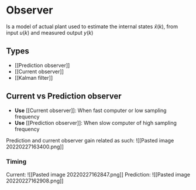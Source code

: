 # Observer 
Is a model of actual plant used to estimate the internal states $\hat{x}(k)$, from input $u(k)$ and measured output $y(k)$

## Types
- [[Prediction observer]]
- [[Current observer]]
- [[Kalman filter]]

## Current vs Prediction observer
- **Use** [[Current observer]]: When fast computer or low sampling frequency
- **Use** [[Prediction observer]]: When slow computer of high sampling frequency

Prediction and current observer gain related as such:
![[Pasted image 20220227163400.png]]

### Timing
Current:
![[Pasted image 20220227162847.png]]
Prediction:
![[Pasted image 20220227162908.png]]

